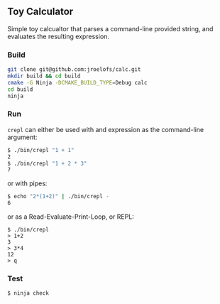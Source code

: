 ## Toy Calculator

Simple toy calcualtor that parses a command-line provided string, and
evaluates the resulting expression.

### Build

```sh
git clone git@github.com:jroelofs/calc.git
mkdir build && cd build
cmake -G Ninja -DCMAKE_BUILD_TYPE=Debug calc
cd build
ninja
```

### Run

`crepl` can either be used with and expression as the command-line argument:
```sh
$ ./bin/crepl "1 + 1"
2
$ ./bin/crepl "1 + 2 * 3"
7
```

or with pipes:
```sh
$ echo "2*(1+2)" | ./bin/crepl -
6
```

or as a Read-Evaluate-Print-Loop, or REPL:
```
$ ./bin/crepl
> 1+2
3
> 3*4
12
> q
```

### Test

```sh
$ ninja check
```